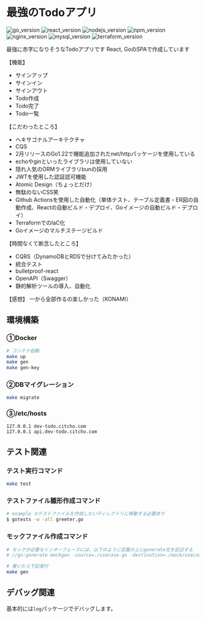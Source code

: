 # 最強のTodoアプリ

![go_version](https://img.shields.io/badge/go-1.22.0-blue.svg?logo=go) ![react_version](https://img.shields.io/badge/react-18.0.37-blue?logo=react) ![nodejs_version](https://img.shields.io/badge/node.js-18.16.0-blue.svg?logo=nodedotjs) ![npm_version](https://img.shields.io/badge/npm-9.5.1-blue.svg?logo=npm) ![nginx_version](https://img.shields.io/badge/nginx-1.25-blue.svg?logo=nginx) ![mysql_version](https://img.shields.io/badge/mysql-8.0-blue.svg?logo=mysql) ![terraform_version](https://img.shields.io/badge/terraform-1.7.5-blue.svg?logo=terraform)

最強に赤字になりそうなTodoアプリです
React, GoのSPAで作成しています

【機能】
- サインアップ
- サインイン
- サインアウト
- Todo作成
- Todo完了
- Todo一覧

【こだわったところ】
- ヘキサゴナルアーキテクチャ
- CQS
- 2月リリースのGo1.22で機能追加されたnet/httpパッケージを使用している
- echoやginといったライブラリは使用していない
- 隠れ人気のORMライブラリbunの採用
- JWTを使用した認証認可機能
- Atomic Design（ちょっとだけ）
- 無駄のないCSS笑
- Github Actionsを使用した自動化（単体テスト、テーブル定義書・ER図の自動作成、Reactの自動ビルド・デプロイ、Goイメージの自動ビルド・デプロイ）
- TerraformでのIaC化
- Goイメージのマルチステージビルド

【時間なくて断念したところ】
- CQRS（DynamoDBとRDSで分けてみたかった）
- 統合テスト
- bulletproof-react
- OpenAPI（Swagger）
- 静的解析ツールの導入、自動化

【感想】
一から全部作るの楽しかった（KONAMI）

## 環境構築

### ①Docker
```bash
# コンテナ起動
make up
make gen
make gen-key

```

### ②DBマイグレーション
```bash
make migrate
```

### ③/etc/hosts
```
127.0.0.1 dev-todo.citcho.com
127.0.0.1 api.dev-todo.citcho.com
```

## テスト関連

### テスト実行コマンド
```bash
make test
```
### テストファイル雛形作成コマンド
```bash
# example ※テストファイルを作成したいディレクトリに移動する必要あり
$ gotests -w -all greeter.go
```

### モックファイル作成コマンド
```bash
# モックが必要なインターフェースには、以下のように定義の上にgenerate文を記述する
# //go:generate mockgen -source=./usecase.go -destination=./mock/usecase.go

# 書いたら下記実行
make gen
```

## デバッグ関連
基本的には`log`パッケージでデバッグします。
